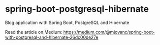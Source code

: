 # spring-boot-postgresql-hibernate
Blog application with Spring Boot, PostgreSQL and Hibernate

Read the article on Medium: https://medium.com/@mjovanc/spring-boot-with-postgresql-and-hibernate-26dc00de27e
